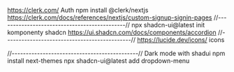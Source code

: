 https://clerk.com/ Auth
npm install @clerk/nextjs
https://clerk.com/docs/references/nextjs/custom-signup-signin-pages
//---------------------------------------------//
npx shadcn-ui@latest init komponenty shadcn
https://ui.shadcn.com/docs/components/accordion
//---------------------------------------------//
https://lucide.dev/icons/ icons

//---------------------------------------------//
Dark mode with shadui
npm install next-themes
npx shadcn-ui@latest add dropdown-menu
